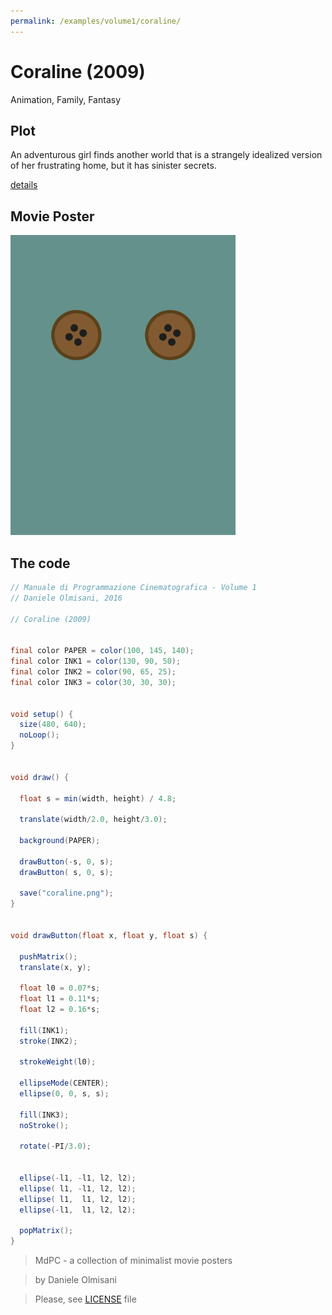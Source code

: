 ```yaml
---
permalink: /examples/volume1/coraline/
---
```

# Coraline (2009)

Animation, Family, Fantasy

## Plot
An adventurous girl finds another world that is a strangely idealized version of her frustrating home, but it has sinister secrets.

[details](https://www.imdb.com/title/tt0327597/)

## Movie Poster
<img src="coraline.png"  width="360px" title="Coraline">


## The code
```java
// Manuale di Programmazione Cinematografica - Volume 1
// Daniele Olmisani, 2016

// Coraline (2009)


final color PAPER = color(100, 145, 140);
final color INK1 = color(130, 90, 50);
final color INK2 = color(90, 65, 25);
final color INK3 = color(30, 30, 30);


void setup() {
  size(480, 640);
  noLoop();
}


void draw() {
  
  float s = min(width, height) / 4.8;
  
  translate(width/2.0, height/3.0);
  
  background(PAPER);
  
  drawButton(-s, 0, s);
  drawButton( s, 0, s);
  
  save("coraline.png");
}


void drawButton(float x, float y, float s) {
  
  pushMatrix();
  translate(x, y);

  float l0 = 0.07*s;
  float l1 = 0.11*s;
  float l2 = 0.16*s;
  
  fill(INK1);
  stroke(INK2);
  
  strokeWeight(l0);
  
  ellipseMode(CENTER);
  ellipse(0, 0, s, s);
  
  fill(INK3);
  noStroke();
  
  rotate(-PI/3.0);
  
  
  ellipse(-l1, -l1, l2, l2);
  ellipse( l1, -l1, l2, l2);
  ellipse( l1,  l1, l2, l2);
  ellipse(-l1,  l1, l2, l2);
   
  popMatrix();
}
```

> MdPC - a collection of minimalist movie posters

> by Daniele Olmisani

> Please, see [LICENSE](../../../LICENSE) file
